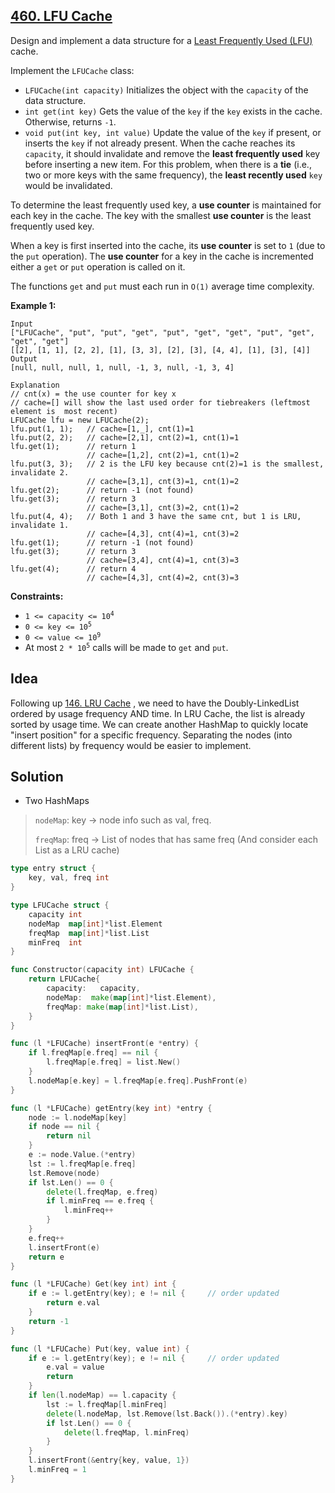 ## [460. LFU Cache](https://leetcode.com/problems/lfu-cache/)


Design and implement a data structure for a [Least Frequently Used (LFU)](https://en.wikipedia.org/wiki/Least_frequently_used) cache.

Implement the `LFUCache` class:

*   `LFUCache(int capacity)` Initializes the object with the `capacity` of the data structure.
*   `int get(int key)` Gets the value of the `key` if the `key` exists in the cache. Otherwise, returns `-1`.
*   `void put(int key, int value)` Update the value of the `key` if present, or inserts the `key` if not already present. When the cache reaches its `capacity`, it should invalidate and remove the **least frequently used** key before inserting a new item. For this problem, when there is a **tie** (i.e., two or more keys with the same frequency), the **least recently used** `key` would be invalidated.

To determine the least frequently used key, a **use counter** is maintained for each key in the cache. The key with the smallest **use counter** is the least frequently used key.

When a key is first inserted into the cache, its **use counter** is set to `1` (due to the `put` operation). The **use counter** for a key in the cache is incremented either a `get` or `put` operation is called on it.

The functions `get` and `put` must each run in `O(1)` average time complexity.

**Example 1:**

```
Input
["LFUCache", "put", "put", "get", "put", "get", "get", "put", "get", "get", "get"]
[[2], [1, 1], [2, 2], [1], [3, 3], [2], [3], [4, 4], [1], [3], [4]]
Output
[null, null, null, 1, null, -1, 3, null, -1, 3, 4]

Explanation
// cnt(x) = the use counter for key x
// cache=[] will show the last used order for tiebreakers (leftmost element is  most recent)
LFUCache lfu = new LFUCache(2);
lfu.put(1, 1);   // cache=[1,_], cnt(1)=1
lfu.put(2, 2);   // cache=[2,1], cnt(2)=1, cnt(1)=1
lfu.get(1);      // return 1
                 // cache=[1,2], cnt(2)=1, cnt(1)=2
lfu.put(3, 3);   // 2 is the LFU key because cnt(2)=1 is the smallest, invalidate 2.
                 // cache=[3,1], cnt(3)=1, cnt(1)=2
lfu.get(2);      // return -1 (not found)
lfu.get(3);      // return 3
                 // cache=[3,1], cnt(3)=2, cnt(1)=2
lfu.put(4, 4);   // Both 1 and 3 have the same cnt, but 1 is LRU, invalidate 1.
                 // cache=[4,3], cnt(4)=1, cnt(3)=2
lfu.get(1);      // return -1 (not found)
lfu.get(3);      // return 3
                 // cache=[3,4], cnt(4)=1, cnt(3)=3
lfu.get(4);      // return 4
                 // cache=[4,3], cnt(4)=2, cnt(3)=3
```

**Constraints:**

*   <code>1 <= capacity <= 10<sup>4</sup></code>
*   <code>0 <= key <= 10<sup>5</sup></code>
*   <code>0 <= value <= 10<sup>9</sup></code>
*   At most <code>2 * 10<sup>5</sup></code> calls will be made to `get` and `put`.

<span style="display: inline;"> </span>

## Idea

Following up [146. LRU Cache](https://leetcode.com/problems/lru-cache/) , we need to have the Doubly-LinkedList ordered by usage frequency AND time. In LRU Cache, the list is already sorted by usage time. We can create another HashMap to quickly locate "insert position" for a specific frequency. Separating the nodes (into different lists) by frequency would be easier to implement.



## Solution

- Two HashMaps

> `nodeMap`: key -> node info such as val, freq.
>
> `freqMap`: freq -> List of nodes that has same freq (And consider each List as a LRU cache)

```go
type entry struct {
    key, val, freq int
}

type LFUCache struct {
    capacity int
    nodeMap  map[int]*list.Element
    freqMap  map[int]*list.List
    minFreq  int
}

func Constructor(capacity int) LFUCache {
    return LFUCache{
        capacity:   capacity,
        nodeMap:  make(map[int]*list.Element),
        freqMap: make(map[int]*list.List),
    }
}

func (l *LFUCache) insertFront(e *entry) {
    if l.freqMap[e.freq] == nil {
        l.freqMap[e.freq] = list.New()
    }
    l.nodeMap[e.key] = l.freqMap[e.freq].PushFront(e)
}

func (l *LFUCache) getEntry(key int) *entry {
    node := l.nodeMap[key]
    if node == nil {
        return nil
    }
    e := node.Value.(*entry)
    lst := l.freqMap[e.freq]
    lst.Remove(node)
    if lst.Len() == 0 {
        delete(l.freqMap, e.freq)
        if l.minFreq == e.freq {
            l.minFreq++
        }
    }
    e.freq++
    l.insertFront(e)
    return e
}

func (l *LFUCache) Get(key int) int {
    if e := l.getEntry(key); e != nil {     // order updated
        return e.val
    }
    return -1
}

func (l *LFUCache) Put(key, value int) {
    if e := l.getEntry(key); e != nil {     // order updated
        e.val = value
        return
    }
    if len(l.nodeMap) == l.capacity {
        lst := l.freqMap[l.minFreq]
        delete(l.nodeMap, lst.Remove(lst.Back()).(*entry).key)
        if lst.Len() == 0 {
            delete(l.freqMap, l.minFreq)
        }
    }
    l.insertFront(&entry{key, value, 1})
    l.minFreq = 1
}
```

